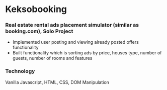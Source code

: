 # Keksobooking

### Real estate rental ads placement simulator (similar as booking.com), Solo Project

* Implemented user posting and viewing already posted offers functionality 
* Built functionality which is sorting ads by price, houses type, number of guests, number of rooms and features

### Technology

Vanilla Javascript, HTML, CSS, DOM Manipulation
